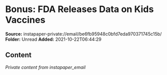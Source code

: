 # Bonus: FDA Releases Data on Kids Vaccines

**Source:** instapaper-private://email/be6fb95948c0bfd7eda970371745c15b/
**Folder:** Unread
**Added:** 2021-10-22T06:44:29




## Content
*Private content from instapaper_email*
